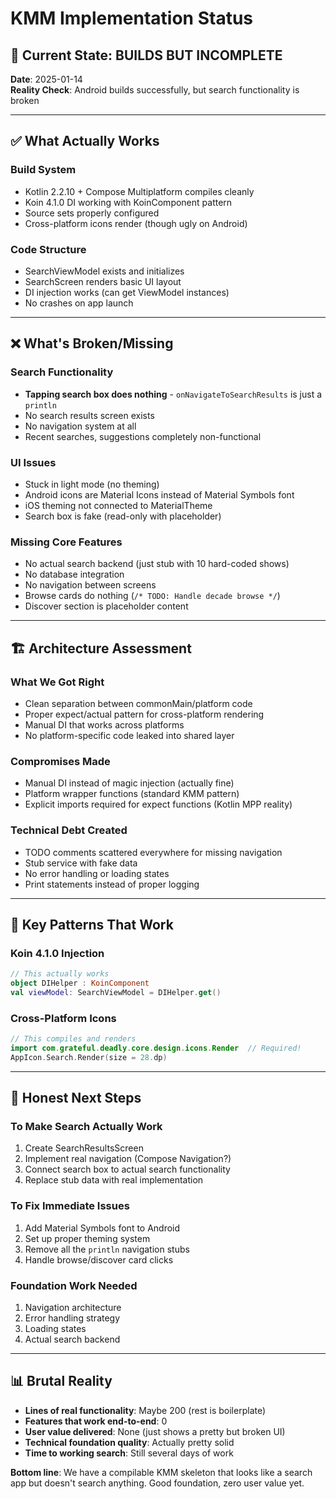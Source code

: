 # KMM Implementation Status

## 🎯 Current State: BUILDS BUT INCOMPLETE

**Date**: 2025-01-14  
**Reality Check**: Android builds successfully, but search functionality is broken

---

## ✅ What Actually Works

### Build System
- Kotlin 2.2.10 + Compose Multiplatform compiles cleanly
- Koin 4.1.0 DI working with KoinComponent pattern
- Source sets properly configured
- Cross-platform icons render (though ugly on Android)

### Code Structure  
- SearchViewModel exists and initializes
- SearchScreen renders basic UI layout
- DI injection works (can get ViewModel instances)
- No crashes on app launch

---

## ❌ What's Broken/Missing

### Search Functionality
- **Tapping search box does nothing** - `onNavigateToSearchResults` is just a `println`
- No search results screen exists
- No navigation system at all
- Recent searches, suggestions completely non-functional

### UI Issues
- Stuck in light mode (no theming)
- Android icons are Material Icons instead of Material Symbols font
- iOS theming not connected to MaterialTheme
- Search box is fake (read-only with placeholder)

### Missing Core Features
- No actual search backend (just stub with 10 hard-coded shows)  
- No database integration
- No navigation between screens
- Browse cards do nothing (`/* TODO: Handle decade browse */`)
- Discover section is placeholder content

---

## 🏗️ Architecture Assessment

### What We Got Right
- Clean separation between commonMain/platform code
- Proper expect/actual pattern for cross-platform rendering
- Manual DI that works across platforms
- No platform-specific code leaked into shared layer

### Compromises Made
- Manual DI instead of magic injection (actually fine)
- Platform wrapper functions (standard KMM pattern)
- Explicit imports required for expect functions (Kotlin MPP reality)

### Technical Debt Created  
- TODO comments scattered everywhere for missing navigation
- Stub service with fake data
- No error handling or loading states
- Print statements instead of proper logging

---

## 🔧 Key Patterns That Work

### Koin 4.1.0 Injection
```kotlin
// This actually works
object DIHelper : KoinComponent
val viewModel: SearchViewModel = DIHelper.get()
```

### Cross-Platform Icons
```kotlin
// This compiles and renders
import com.grateful.deadly.core.design.icons.Render  // Required!
AppIcon.Search.Render(size = 28.dp)
```

---

## 🎯 Honest Next Steps

### To Make Search Actually Work
1. Create SearchResultsScreen  
2. Implement real navigation (Compose Navigation?)
3. Connect search box to actual search functionality
4. Replace stub data with real implementation

### To Fix Immediate Issues
1. Add Material Symbols font to Android
2. Set up proper theming system
3. Remove all the `println` navigation stubs
4. Handle browse/discover card clicks

### Foundation Work Needed
1. Navigation architecture
2. Error handling strategy  
3. Loading states
4. Actual search backend

---

## 📊 Brutal Reality

- **Lines of real functionality**: Maybe 200 (rest is boilerplate)
- **Features that work end-to-end**: 0
- **User value delivered**: None (just shows a pretty but broken UI)
- **Technical foundation quality**: Actually pretty solid
- **Time to working search**: Still several days of work

**Bottom line**: We have a compilable KMM skeleton that looks like a search app but doesn't search anything. Good foundation, zero user value yet.